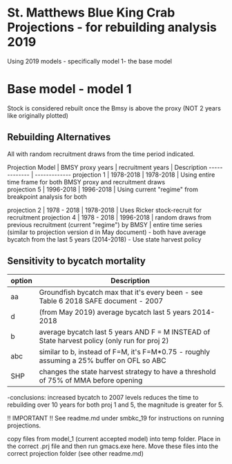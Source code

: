 # St. Matthews Blue King Crab Projections - for rebuilding analysis 2019
Using 2019 models - specifically model 1- the base model


# Base model - model 1 

Stock is considered rebuilt once the Bmsy is above the proxy (NOT 2 years like originally plotted)

## Rebuilding Alternatives 
All with random recruitment draws from the time period indicated.

Projection Model    | BMSY proxy years  | recruitment years | Description
------------- 			| -------------
projection 1      	| 1978-2018			    |   1978-2018		    | Using entire time frame for both BMSY proxy and recruitment draws		    
projection 5   			| 1996-2018			    | 	1996-2018		    | Using current "regime" from breakpoint analysis for both 

projection 2        | 1978 - 2018       |   1978-2018       | Uses Ricker stock-recruit for recruitment 
projection 4        | 1978 - 2018       |   1996-2018       | random draws from previous recruitment (current "regime") by BMSY                                                             |  entire time series                                    
(similar to projection version d in May document)
	- both have average bycatch from the last 5 years (2014-2018)
	- Use state harvest policy 

## Sensitivity to bycatch mortality

option  |	Description
--------|	--------------
aa    	| 	Groundfish bycatch max that it's every been - see Table 6 2018 SAFE document - 2007
d 	  	|	  (from May 2019) average bycatch last 5 years 2014-2018
b       |   average bycatch last 5 years AND F = M INSTEAD of State harvest policy (only run for proj 2)
abc     |   similar to b, instead of F=M, it's F=M*0.75 - roughly assuming a 25% buffer on OFL so ABC
SHP     |   changes the state harvest strategy to have a threshold of 75% of MMA before opening

-conclusions: increased bycatch to 2007 levels reduces the time to rebuilding over 10 years for both proj 1 and 5, the magnitude is greater for 5.


!! IMPORTANT !!
See readme.md under smbkc_19  for instructions on running projections. 

copy files from model_1 (current accepted model) into temp folder. Place in the correct .prj file and then run gmacs.exe here. Move these files into the correct projection folder (see other readme.md)
